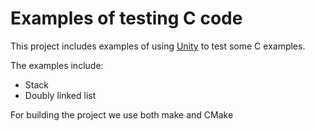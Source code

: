 # Examples of testing C code

This project includes examples of using [Unity](https://github.com/ThrowTheSwitch/Unity) to test some C examples.

The examples include:

* Stack
* Doubly linked list 

For building the project we use both make and CMake
